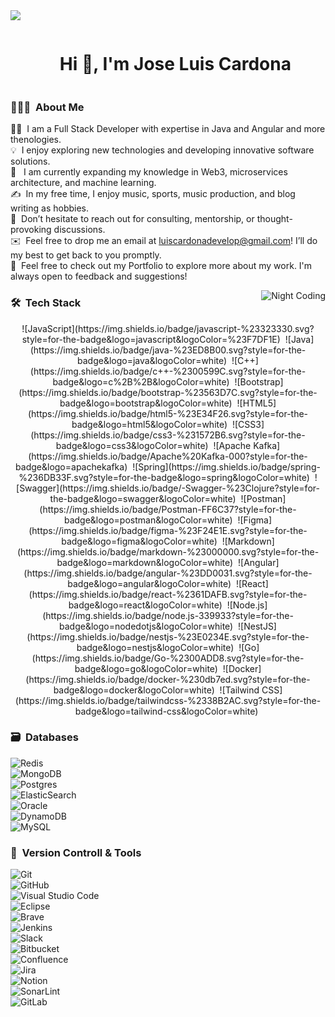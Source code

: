 
<!--horizontal divider(gradiant)-->
<img src="https://user-images.githubusercontent.com/73097560/115834477-dbab4500-a447-11eb-908a-139a6edaec5c.gif">

<!--h1 without bottom border-->
<div id="user-content-toc">
  <ul align="center">
    <summary><h1 style="display: inline-block">Hi 👋, I'm Jose Luis Cardona</h1></summary>
  </ul>
</div>



<!-- ## 👋 &nbsp;Hey there! I'm Aditya Kanoi -->

### 👨🏻‍💻 &nbsp;About Me

👨‍💻 &nbsp;I am a Full Stack Developer with expertise in Java and Angular and more thenologies.\
💡 &nbsp;I enjoy exploring new technologies and developing innovative software solutions.\
🌱 &nbsp; I am currently expanding my knowledge in Web3, microservices architecture, and machine learning.\
✍️ &nbsp;In my free time, I enjoy music, sports, music production, and blog writing as hobbies.\
💬 &nbsp;Don’t hesitate to reach out for consulting, mentorship, or thought-provoking discussions.\
✉️ &nbsp;Feel free to drop me an email at luiscardonadevelop@gmail.com! I’ll do my best to get back to you promptly.\
📄 &nbsp;Feel free to check out my Portfolio to explore more about my work. I'm always open to feedback and suggestions!

<img alt="Night Coding" src="https://media2.giphy.com/media/v1.Y2lkPTc5MGI3NjExY3Q4NDJuazk5dDg3c3YyaGE4MGRyZzhsMThodTczdXdqeHowaXVqeSZlcD12MV9pbnRlcm5hbF9naWZfYnlfaWQmY3Q9Zw/tYaMjbShvb9CM/giphy.gif" align="right"/>


### 🛠 &nbsp;Tech Stack

<p align="center">
![JavaScript](https://img.shields.io/badge/javascript-%23323330.svg?style=for-the-badge&logo=javascript&logoColor=%23F7DF1E)&nbsp;  
![Java](https://img.shields.io/badge/java-%23ED8B00.svg?style=for-the-badge&logo=java&logoColor=white)&nbsp;  
![C++](https://img.shields.io/badge/c++-%2300599C.svg?style=for-the-badge&logo=c%2B%2B&logoColor=white)&nbsp;  
![Bootstrap](https://img.shields.io/badge/bootstrap-%23563D7C.svg?style=for-the-badge&logo=bootstrap&logoColor=white)&nbsp;  
![HTML5](https://img.shields.io/badge/html5-%23E34F26.svg?style=for-the-badge&logo=html5&logoColor=white)&nbsp;  
![CSS3](https://img.shields.io/badge/css3-%231572B6.svg?style=for-the-badge&logo=css3&logoColor=white)&nbsp;  
![Apache Kafka](https://img.shields.io/badge/Apache%20Kafka-000?style=for-the-badge&logo=apachekafka)&nbsp;  
![Spring](https://img.shields.io/badge/spring-%236DB33F.svg?style=for-the-badge&logo=spring&logoColor=white)&nbsp;  
![Swagger](https://img.shields.io/badge/-Swagger-%23Clojure?style=for-the-badge&logo=swagger&logoColor=white)&nbsp;  
![Postman](https://img.shields.io/badge/Postman-FF6C37?style=for-the-badge&logo=postman&logoColor=white)&nbsp;  
![Figma](https://img.shields.io/badge/figma-%23F24E1E.svg?style=for-the-badge&logo=figma&logoColor=white)&nbsp;  
![Markdown](https://img.shields.io/badge/markdown-%23000000.svg?style=for-the-badge&logo=markdown&logoColor=white)&nbsp;  
![Angular](https://img.shields.io/badge/angular-%23DD0031.svg?style=for-the-badge&logo=angular&logoColor=white)&nbsp;  
![React](https://img.shields.io/badge/react-%2361DAFB.svg?style=for-the-badge&logo=react&logoColor=white)&nbsp;  
![Node.js](https://img.shields.io/badge/node.js-339933?style=for-the-badge&logo=nodedotjs&logoColor=white)&nbsp;  
![NestJS](https://img.shields.io/badge/nestjs-%23E0234E.svg?style=for-the-badge&logo=nestjs&logoColor=white)&nbsp;  
![Go](https://img.shields.io/badge/Go-%2300ADD8.svg?style=for-the-badge&logo=go&logoColor=white)&nbsp;  
![Docker](https://img.shields.io/badge/docker-%230db7ed.svg?style=for-the-badge&logo=docker&logoColor=white)&nbsp;  
![Tailwind CSS](https://img.shields.io/badge/tailwindcss-%2338B2AC.svg?style=for-the-badge&logo=tailwind-css&logoColor=white)&nbsp;
</p>


### 🗃 &nbsp;Databases

![Redis](https://img.shields.io/badge/redis-%23DD0031.svg?style=for-the-badge&logo=redis&logoColor=white)&nbsp;  
![MongoDB](https://img.shields.io/badge/MongoDB-%234ea94b.svg?style=for-the-badge&logo=mongodb&logoColor=white)&nbsp;  
![Postgres](https://img.shields.io/badge/postgres-%23316192.svg?style=for-the-badge&logo=postgresql&logoColor=white)&nbsp;  
![ElasticSearch](https://img.shields.io/badge/-ElasticSearch-005571?style=for-the-badge&logo=elasticsearch)&nbsp;  
![Oracle](https://img.shields.io/badge/Oracle-F80000?style=for-the-badge&logo=oracle&logoColor=white)&nbsp;  
![DynamoDB](https://img.shields.io/badge/Amazon%20DynamoDB-%23FDC444.svg?style=for-the-badge&logo=amazondynamodb&logoColor=white)&nbsp;  
![MySQL](https://img.shields.io/badge/MySQL-%2300f.svg?style=for-the-badge&logo=mysql&logoColor=white)&nbsp;





### 🧰 &nbsp;Version Controll & Tools 

![Git](https://img.shields.io/badge/git-%23F05033.svg?style=for-the-badge&logo=git&logoColor=white)&nbsp;  
![GitHub](https://img.shields.io/badge/github-%23121011.svg?style=for-the-badge&logo=github&logoColor=white)&nbsp;  
![Visual Studio Code](https://img.shields.io/badge/Visual%20Studio%20Code-0078d7.svg?style=for-the-badge&logo=visual-studio-code&logoColor=white)&nbsp;  
![Eclipse](https://img.shields.io/badge/Eclipse-FE7A16.svg?style=for-the-badge&logo=Eclipse&logoColor=white)&nbsp;  
![Brave](https://img.shields.io/badge/Brave-FB542B?style=for-the-badge&logo=Brave&logoColor=white)&nbsp;  
![Jenkins](https://img.shields.io/badge/jenkins-%232C5263.svg?style=for-the-badge&logo=jenkins&logoColor=white)&nbsp;  
![Slack](https://img.shields.io/badge/Slack-4A154B?style=for-the-badge&logo=slack&logoColor=white)&nbsp;  
![Bitbucket](https://img.shields.io/badge/bitbucket-%230047B3.svg?style=for-the-badge&logo=bitbucket&logoColor=white)&nbsp;  
![Confluence](https://img.shields.io/badge/confluence-%23172BF4.svg?style=for-the-badge&logo=confluence&logoColor=white)&nbsp;  
![Jira](https://img.shields.io/badge/jira-%230A0FFF.svg?style=for-the-badge&logo=jira&logoColor=white)&nbsp;  
![Notion](https://img.shields.io/badge/Notion-%23000000.svg?style=for-the-badge&logo=notion&logoColor=white)&nbsp;  
![SonarLint](https://img.shields.io/badge/SonarLint-CB2029?style=for-the-badge&logo=SONARLINT&logoColor=white)&nbsp;  
![GitLab](https://img.shields.io/badge/GitLab-%23181717.svg?style=for-the-badge&logo=gitlab&logoColor=white)&nbsp;



<!--
**JoseCardonaSmash/JoseCardonaSmash** is a ✨ _special_ ✨ repository because its `README.md` (this file) appears on your GitHub profile.

Here are some ideas to get you started:

- 🔭 I’m currently working on ...
- 🌱 I’m currently learning ...
- 👯 I’m looking to collaborate on ...
- 🤔 I’m looking for help with ...
- 💬 Ask me about ...
- 📫 How to reach me: ...
- 😄 Pronouns: ...
- ⚡ Fun fact: ...
-->
